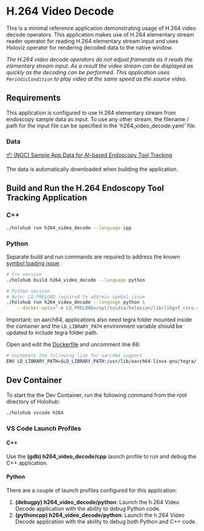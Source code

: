 # H.264 Video Decode

This is a minimal reference application demonstrating usage of H.264 video
decode operators. This application makes use of H.264 elementary stream reader
operator for reading H.264 elementary stream input and uses Holoviz operator
for rendering decoded data to the native window.

_The H.264 video decode operators do not adjust framerate as it reads the
elementary stream input. As a result the video stream can be displayed as
quickly as the decoding can be performed. This application uses
`PeriodicCondition` to play video at the same speed as the source video._

## Requirements

This application is configured to use H.264 elementary stream from endoscopy
sample data as input. To use any other stream, the filename / path for the
input file can be specified in the 'h264_video_decode.yaml' file.

### Data

[📦️ (NGC) Sample App Data for AI-based Endoscopy Tool Tracking](https://catalog.ngc.nvidia.com/orgs/nvidia/teams/clara-holoscan/resources/holoscan_endoscopy_sample_data)

The data is automatically downloaded when building the application.

## Build and Run the H.264 Endoscopy Tool Tracking Application

### C++

```bash
./holohub run h264_video_decode --language cpp
```

### Python

Separate build and run commands are required to address the known [symbol loading issue](../README.md#symbol-error-at-load).

```bash
# C++ version
./holohub build h264_video_decode --language python

# Python version
# Note: LD_PRELOAD required to address symbol issue
./holohub run h264_video_decode --language python \
    --docker-opts="-e LD_PRELOAD=/opt/nvidia/holoscan/lib/libgxf_core.so"
```

Important: on aarch64, applications also need tegra folder mounted inside the container and
the `LD_LIBRARY_PATH` environment variable should be updated to include
tegra folder path.

Open and edit the [Dockerfile](../Dockerfile) and uncomment line 66:

```bash
# Uncomment the following line for aarch64 support
ENV LD_LIBRARY_PATH=$LD_LIBRARY_PATH:/usr/lib/aarch64-linux-gnu/tegra/
```


## Dev Container

To start the the Dev Container, run the following command from the root directory of Holohub:

```bash
./holohub vscode h264
```

### VS Code Launch Profiles

#### C++

Use the **(gdb) h264_video_decode/cpp** launch profile to run and debug the C++ application.

#### Python

There are a couple of launch profiles configured for this application:

1. **(debugpy) h264_video_decode/python**: Launch the h.264 Video Decode application with the ability to debug Python code.
2. **(pythoncpp) h264_video_decode/python**: Launch the h.264 Video Decode application with the ability to debug both Python and C++ code.
